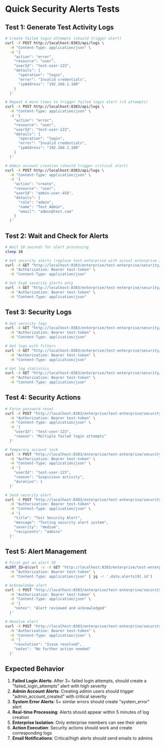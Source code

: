 # Quick Security Alerts Tests

## Test 1: Generate Test Activity Logs

```bash
# Create failed login attempts (should trigger alert)
curl -X POST http://localhost:8383/api/logs \
  -H "Content-Type: application/json" \
  -d '{
    "action": "error",
    "resource": "user", 
    "userId": "test-user-123",
    "details": {
      "operation": "login",
      "error": "Invalid credentials",
      "ipAddress": "192.168.1.100"
    }
  }'

# Repeat 4 more times to trigger failed login alert (>3 attempts)
curl -X POST http://localhost:8383/api/logs \
  -H "Content-Type: application/json" \
  -d '{
    "action": "error",
    "resource": "user",
    "userId": "test-user-123", 
    "details": {
      "operation": "login",
      "error": "Invalid credentials",
      "ipAddress": "192.168.1.100"
    }
  }'

# Admin account creation (should trigger critical alert)
curl -X POST http://localhost:8383/api/logs \
  -H "Content-Type: application/json" \
  -d '{
    "action": "create",
    "resource": "user",
    "userId": "admin-user-456",
    "details": {
      "role": "admin",
      "name": "Test Admin",
      "email": "admin@test.com"
    }
  }'
```

## Test 2: Wait and Check for Alerts

```bash
# Wait 10 seconds for alert processing
sleep 10

# Get security alerts (replace test-enterprise with actual enterprise ID)
curl -X GET "http://localhost:8383/enterprise/test-enterprise/security/alerts" \
  -H "Authorization: Bearer test-token" \
  -H "Content-Type: application/json"

# Get high severity alerts only
curl -X GET "http://localhost:8383/enterprise/test-enterprise/security/alerts?severity=high" \
  -H "Authorization: Bearer test-token" \
  -H "Content-Type: application/json"
```

## Test 3: Security Logs

```bash
# Get security logs
curl -X GET "http://localhost:8383/enterprise/test-enterprise/security/logs" \
  -H "Authorization: Bearer test-token" \
  -H "Content-Type: application/json"

# Get logs with filters
curl -X GET "http://localhost:8383/enterprise/test-enterprise/security/logs?action=error&timeframe=24h" \
  -H "Authorization: Bearer test-token" \
  -H "Content-Type: application/json"

# Get log statistics  
curl -X GET "http://localhost:8383/enterprise/test-enterprise/security/logs/stats" \
  -H "Authorization: Bearer test-token" \
  -H "Content-Type: application/json"
```

## Test 4: Security Actions

```bash
# Force password reset
curl -X POST "http://localhost:8383/enterprise/test-enterprise/security/actions/force-password-reset" \
  -H "Authorization: Bearer test-token" \
  -H "Content-Type: application/json" \
  -d '{
    "userId": "test-user-123",
    "reason": "Multiple failed login attempts"
  }'

# Temporary account lock
curl -X POST "http://localhost:8383/enterprise/test-enterprise/security/actions/temp-lock-account" \
  -H "Authorization: Bearer test-token" \
  -H "Content-Type: application/json" \
  -d '{
    "userId": "test-user-123", 
    "reason": "Suspicious activity",
    "duration": 1
  }'

# Send security alert
curl -X POST "http://localhost:8383/enterprise/test-enterprise/security/actions/send-security-alert" \
  -H "Authorization: Bearer test-token" \
  -H "Content-Type: application/json" \
  -d '{
    "title": "Test Security Alert",
    "message": "Testing security alert system",
    "severity": "medium",
    "recipients": "admins"
  }'
```

## Test 5: Alert Management

```bash
# First get an alert ID
ALERT_ID=$(curl -s -X GET "http://localhost:8383/enterprise/test-enterprise/security/alerts" \
  -H "Authorization: Bearer test-token" \
  -H "Content-Type: application/json" | jq -r '.data.alerts[0].id')

# Acknowledge alert
curl -X POST "http://localhost:8383/enterprise/test-enterprise/security/alerts/$ALERT_ID/acknowledge" \
  -H "Authorization: Bearer test-token" \
  -H "Content-Type: application/json" \
  -d '{
    "notes": "Alert reviewed and acknowledged"
  }'

# Resolve alert  
curl -X POST "http://localhost:8383/enterprise/test-enterprise/security/alerts/$ALERT_ID/resolve" \
  -H "Authorization: Bearer test-token" \
  -H "Content-Type: application/json" \
  -d '{
    "resolution": "Issue resolved",
    "notes": "No further action needed"
  }'
```

## Expected Behavior

1. **Failed Login Alerts**: After 3+ failed login attempts, should create a "failed_login_attempts" alert with high severity
2. **Admin Account Alerts**: Creating admin users should trigger "admin_account_created" with critical severity  
3. **System Error Alerts**: 5+ similar errors should create "system_error" alert
4. **Real-time Processing**: Alerts should appear within 5 minutes of log creation
5. **Enterprise Isolation**: Only enterprise members can see their alerts
6. **Action Execution**: Security actions should work and create corresponding logs
7. **Email Notifications**: Critical/high alerts should send emails to admins